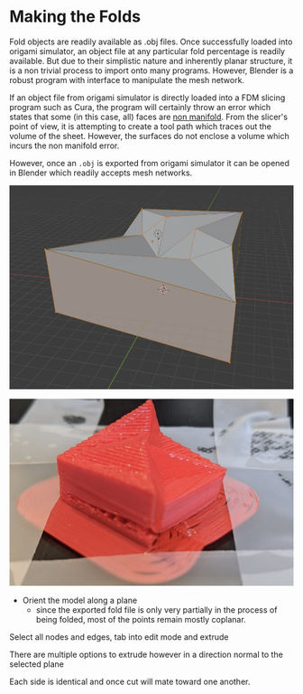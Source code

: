 # Making the Folds

Fold objects are readily available as .obj files. Once successfully loaded into origami simulator, an object file at any particular fold percentage is readily available. But due to their simplistic nature and inherently planar structure, it is a non trivial process to import onto many programs. However, Blender is a robust program with interface to manipulate the mesh network.

If an object file from origami simulator is directly loaded into a FDM slicing program such as Cura, the program will certainly throw an error which states that some (in this case, all) faces are [non manifold](https://community.ultimaker.com/topic/32250-not-manifold/). From the slicer's point of view, it is attempting to create a tool path which traces out the volume of the sheet. However, the surfaces do not enclose a volume which incurs the non manifold error.

However, once an `.obj` is exported from origami simulator it can be opened in Blender which readily accepts mesh networks.

![Extruded fold object saved as a Blender file](<../../.gitbook/assets/image (2)>)

![Printed crease pattern in partial fold state](<../../.gitbook/assets/image (8)>)

* Orient the model along a plane
  * since the exported fold file is only very partially in the process of being folded, most of the points remain mostly coplanar.



Select all nodes and edges, tab into edit mode and extrude

There are multiple options to extrude however in a direction normal to the selected plane

Each side is identical and once cut will mate toward one another.
